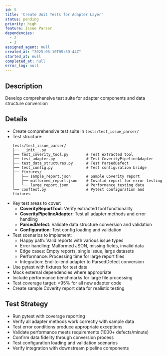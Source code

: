 ```yaml
---
id: 5
title: 'Create Unit Tests for Adapter Layer'
status: pending
priority: high
feature: Issue Parser
dependencies:
  - 2
  - 3
assigned_agent: null
created_at: "2025-06-10T05:39:44Z"
started_at: null
completed_at: null
error_log: null
---
```


## Description

Develop comprehensive test suite for adapter components and data structure conversion

## Details

- Create comprehensive test suite in `tests/test_issue_parser/`
- Test structure:
  ```
  tests/test_issue_parser/
  ├── __init__.py
  ├── test_coverity_tool.py        # Test extracted tool
  ├── test_adapter.py              # Test CoverityPipelineAdapter
  ├── test_data_structures.py      # Test ParsedDefect
  ├── test_config.py               # Test configuration bridge
  ├── fixtures/
  │   ├── sample_report.json       # Sample Coverity report
  │   ├── malformed_report.json    # Invalid report for error testing
  │   └── large_report.json        # Performance testing data
  └── conftest.py                  # Pytest configuration and fixtures
  ```
- Key test areas to cover:
  - **CoverityReportTool**: Verify extracted tool functionality
  - **CoverityPipelineAdapter**: Test all adapter methods and error handling
  - **ParsedDefect**: Validate data structure conversion and validation
  - **Configuration**: Test config loading and validation
- Test scenarios to implement:
  - Happy path: Valid reports with various issue types
  - Error handling: Malformed JSON, missing fields, invalid data
  - Edge cases: Empty reports, single issue, large datasets
  - Performance: Processing time for large report files
  - Integration: End-to-end adapter to ParsedDefect conversion
- Use pytest with fixtures for test data
- Mock external dependencies where appropriate
- Include performance benchmarks for large file processing
- Test coverage target: >95% for all new adapter code
- Create sample Coverity report data for realistic testing

## Test Strategy

- Run pytest with coverage reporting
- Verify all adapter methods work correctly with sample data
- Test error conditions produce appropriate exceptions
- Validate performance meets requirements (1000+ defects/minute)
- Confirm data fidelity through conversion process
- Test configuration loading and validation scenarios
- Verify integration with downstream pipeline components 